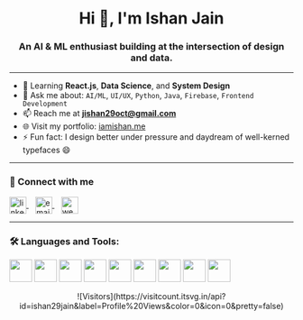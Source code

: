 <h1 align="center">Hi 👋, I'm Ishan Jain</h1>
<h3 align="center">An AI & ML enthusiast building at the intersection of design and data.</h3>

---

- 🌱 Learning **React.js**, **Data Science**, and **System Design**  
- 💬 Ask me about: `AI/ML`, `UI/UX`, `Python`, `Java`, `Firebase`, `Frontend Development`  
- 📫 Reach me at **jishan29oct@gmail.com**  
- 🌐 Visit my portfolio: [iamishan.me](https://iamishan.me)  
- ⚡ Fun fact: I design better under pressure and daydream of well-kerned typefaces 😄  

---

### 🤝 Connect with me  
<p align="left">
  <a href="https://www.linkedin.com/in/ishan-j-a15a4020b/" target="_blank">
    <img align="center" src="https://cdn.jsdelivr.net/gh/devicons/devicon/icons/linkedin/linkedin-original.svg" alt="linkedin" height="30" />
  </a>
  &nbsp;&nbsp;
  <a href="mailto:jishan29oct@gmail.com">
    <img align="center" src="https://cdn.jsdelivr.net/gh/devicons/devicon/icons/google/google-original.svg" alt="email" height="30" />
  </a>
  &nbsp;&nbsp;
  <a href="https://iamishan.me" target="_blank">
    <img align="center" src="https://img.icons8.com/ios-filled/50/domain.png" alt="website" height="30"/>
  </a>
</p>

---

### 🛠️ Languages and Tools:
<p align="left">
  <img src="https://cdn.jsdelivr.net/gh/devicons/devicon/icons/java/java-original.svg" height="40" />
  <img src="https://cdn.jsdelivr.net/gh/devicons/devicon/icons/python/python-original.svg" height="40" />
  <img src="https://cdn.jsdelivr.net/gh/devicons/devicon/icons/javascript/javascript-original.svg" height="40" />
  <img src="https://cdn.jsdelivr.net/gh/devicons/devicon/icons/html5/html5-original.svg" height="40" />
  <img src="https://cdn.jsdelivr.net/gh/devicons/devicon/icons/css3/css3-original.svg" height="40" />
  <img src="https://cdn.jsdelivr.net/gh/devicons/devicon/icons/react/react-original.svg" height="40" />
  <img src="https://cdn.jsdelivr.net/gh/devicons/devicon/icons/firebase/firebase-plain.svg" height="40" />
  <img src="https://cdn.jsdelivr.net/gh/devicons/devicon/icons/mysql/mysql-original.svg" height="40" />
  <img src="https://cdn.jsdelivr.net/gh/devicons/devicon/icons/github/github-original.svg" height="40" />
</p>

<p align="center">
  ![Visitors](https://visitcount.itsvg.in/api?id=ishan29jain&label=Profile%20Views&color=0&icon=0&pretty=false)
</p>

<!-- Optional: GitHub streak -->
<!-- <p align="center">
  <img src="https://github-readme-streak-stats.herokuapp.com/?user=ishan29jain&theme=react&hide_border=true" />
</p> -->
